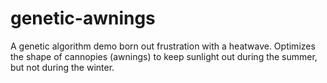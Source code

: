 # genetic-awnings
A genetic algorithm demo born out frustration with a heatwave. Optimizes the shape of cannopies (awnings) to keep sunlight out during the summer, but not during the winter.
